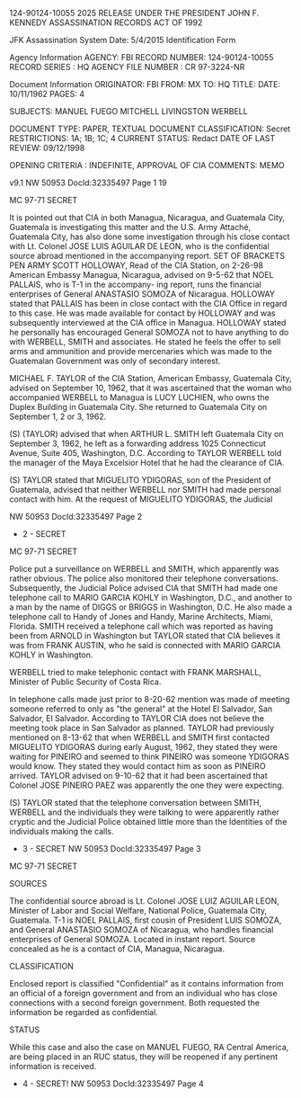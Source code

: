 124-90124-10055 2025 RELEASE UNDER THE PRESIDENT JOHN F. KENNEDY ASSASSINATION RECORDS ACT OF 1992

JFK Assassination System Date: 5/4/2015
Identification Form

Agency Information
AGENCY: FBI
RECORD NUMBER: 124-90124-10055
RECORD SERIES : HQ
AGENCY FILE NUMBER : CR 97-3224-NR

Document Information
ORIGINATOR: FBI
FROM: MX
TO: HQ
TITLE:
DATE: 10/11/1962
PAGES: 4

SUBJECTS: MANUEL FUEGO
MITCHELL LIVINGSTON WERBELL

DOCUMENT TYPE: PAPER, TEXTUAL DOCUMENT
CLASSIFICATION: Secret
RESTRICTIONS: 1A; 1B; 1C; 4
CURRENT STATUS: Redact
DATE OF LAST REVIEW: 09/12/1998

OPENING CRITERIA : INDEFINITE, APPROVAL OF CIA
COMMENTS: MEMO

v9.1
NW 50953 DocId:32335497 Page 1 19

MC 97-71 SECRET

It is pointed out that CIA in both
Managua, Nicaragua, and Guatemala City, Guatemala
is investigating this matter and the U.S. Army
Attaché, Guatemala City, has also done some investigation
through his close contact with Lt. Colonel JOSE LUIS
AGUILAR DE LEON, who is the confidential source abroad
mentioned in the accompanying report.
SET OF BRACKETS PEN ARMY
SCOTT HOLLOWAY, Read of the CIA Station, on 2-26-98
American Embassy Managua, Nicaragua, advised on
9-5-62 that NOEL PALLAIS, who is T-1 in the accompany-
ing report, runs the financial enterprises of General
ANASTASIO SOMOZA of Nicaragua. HOLLOWAY stated that
PALLAIS has been in close contact with the CIA Office
in regard to this case. He was made available for
contact by HOLLOWAY and was subsequently interviewed
at the CIA office in Managua. HOLLOWAY stated he
personally has encouraged General SOMOZA not to have
anything to do with WERBELL, SMITH and associates.
He stated he feels the offer to sell arms and ammunition
and provide mercenaries which was made to the
Guatemalan Government was only of secondary interest.

MICHAEL F. TAYLOR of the CIA Station,
American Embassy, Guatemala City, advised on
September 10, 1962, that it was ascertained that
the woman who accompanied WERBELL to Managua is
LUCY LUCHIEN, who owns the Duplex Building in
Guatemala City. She returned to Guatemala City
on September 1, 2 or 3, 1962.

(S) (TAYLOR) advised that when ARTHUR L. SMITH
left Guatemala City on September 3, 1962, he left as
a forwarding address 1025 Connecticut Avenue, Suite
405, Washington, D.C. According to TAYLOR WERBELL told
the manager of the Maya Excelsior Hotel that he had
the clearance of CIA.

(S) TAYLOR stated that MIGUELITO YDIGORAS, son
of the President of Guatemala, advised that neither
WERBELL nor SMITH had made personal contact with him.
At the request of MIGUELITO YDIGORAS, the Judicial

NW 50953 DocId:32335497 Page 2
- 2 -
SECRET

MC 97-71 SECRET

Police put a surveillance on WERBELL and SMITH, which
apparently was rather obvious. The police also
monitored their telephone conversations. Subsequently, the
Judicial Police advised CIA that SMITH
had made
one telephone call to MARIO GARCIA KOHLY in Washington,
D.C., and another to a man by the name of DIGGS or BRIGGS
in Washington, D.C. He also made a telephone call to
Handy of Jones and Handy, Marine Architects, Miami,
Florida. SMITH received a telephone call which was
reported as having been from ARNOLD in Washington but
TAYLOR stated that CIA believes it was from FRANK
AUSTIN, who he said is connected with MARIO GARCIA KOHLY
in Washington.

WERBELL tried to make telephonic contact with
FRANK MARSHALL, Minister of Public Security of Costa
Rica.

In telephone calls made just prior to 8-20-62
mention was made of meeting someone referred to only
as "the general" at the Hotel El Salvador, San Salvador,
El Salvador. According to TAYLOR CIA does not believe
the meeting took place in San Salvador as planned.
TAYLOR had previously mentioned on 8-13-62 that when
WERBELL and SMITH first contacted MIGUELITO YDIGORAS
during early August, 1962, they stated they were
waiting for PINEIRO and seemed to think PINEIRO was
someone YDIGORAS would know. They stated they would
contact him as soon as PINEIRO arrived. TAYLOR advised
on 9-10-62 that it had been ascertained that Colonel
JOSE PINEIRO PAEZ was apparently the one they were
expecting.

(S) TAYLOR stated that the telephone conversation
between SMITH, WERBELL and the individuals they were
talking to were apparently rather cryptic and the
Judicial Police obtained little more than the Identities
of the individuals making the calls.

- 3 -
SECRET
NW 50953 DocId:32335497 Page 3

MC 97-71 SECRET

SOURCES

The confidential source abroad is Lt. Colonel
JOSE LUIZ AGUILAR LEON, Minister of Labor and Social
Welfare, National Police, Guatemala City, Guatemala.
T-1 is NOEL PALLAIS, first cousin of President LUIS
SOMOZA, and General ANASTASIO SOMOZA of Nicaragua,
who handles financial enterprises of General SOMOZA.
Located in instant report. Source concealed as he is
a contact of CIA, Managua, Nicaragua.

CLASSIFICATION

Enclosed report is classified "Confidential"
as it contains information from an official of a foreign government and from an individual who has close
connections with a second foreign government. Both
requested the information be regarded as confidential.

STATUS

While this case and also the case on MANUEL
FUEGO, RA Central America, are being placed in an
RUC status, they will be reopened if any pertinent
information is received.

- 4 -
SECRET!
NW 50953 DocId:32335497 Page 4

